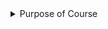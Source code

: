 <details><summary>Purpose of Course</summary>
<p>

```ruby
      "Jihad AbdRazak"
```

https://github.com/homjxi0e/MyCourse/assets/25440152/e3868021-0094-4478-bbae-8ff58f7ee1f9


</p>
</details>
